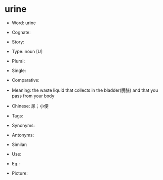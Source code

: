 # urine

- Word: urine
- Cognate: 
- Story: 

- Type: noun [U]
- Plural: 
- Single: 
- Comparative: 
- Meaning: the waste liquid that collects in the bladder(膀胱) and that you pass from your body
- Chinese: 尿；小便
- Tags: 
- Synonyms: 
- Antonyms: 
- Similar: 
- Use: 
- Eg.: 
- Picture: 

